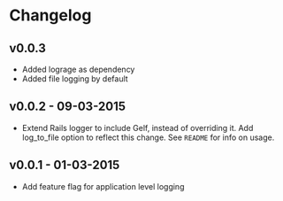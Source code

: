 # Changelog

## v0.0.3
- Added lograge as dependency
- Added file logging by default

## v0.0.2 - 09-03-2015
- Extend Rails logger to include Gelf, instead of overriding it. Add log_to_file option to reflect this change. See `README` for info on usage.

## v0.0.1 - 01-03-2015
- Add feature flag for application level logging
